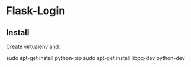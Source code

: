 # Flask-Login

## Install
Create virtualenv and:

sudo apt-get install python-pip
sudo apt-get install libpq-dev python-dev
